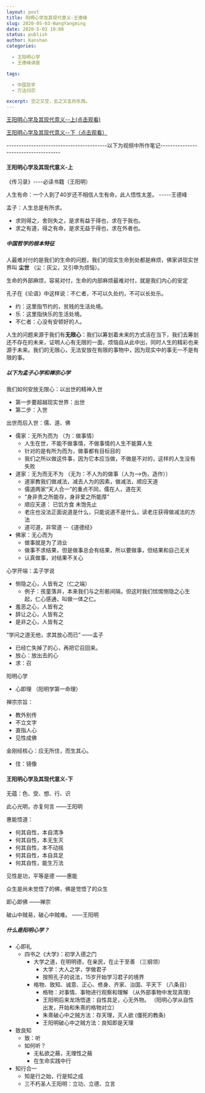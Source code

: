 ```yaml
---
layout: post
title: 阳明心学及其现代意义-王德峰
slug: 2020-05-03-WangYangming
date: 2020-5-03 10:08
status: publish
author: Kanshan
categories: 

  - 王阳明心学
  - 王德峰讲座

tags:

  - 中国哲学
  - 万法归宗

excerpt: 空之又空，玄之又玄的东西。
---
```


[王阳明心学及其现代意义--上(点击观看)](https://www.bilibili.com/video/BV1aQ4y1N78a)

[王阳明心学及其现代意义--下（点击观看）](https://www.bilibili.com/video/BV16f4y1m7cc)

-----------------------------------------以下为视频中所作笔记-------------------------------------

####                                      王阳明心学及其现代意义-上

《传习录》----必读书籍（王阳明）



人生有命：一个人到了40岁还不相信人生有命，此人悟性太差。   -----王德峰

孟子：人生总是有所求。  

- 求则得之，舍则失之，是求有益于得也，求在于我也。
- 求之有道，得之有命，是求无益于得也，求在外者也。



##### 中国哲学的根本特征

人最难对付的是我们的生命的问题，我们的现实生命到处都是麻烦，佛家讲现实世界叫 **尘世** （尘：灰尘，又引申为烦恼）。

生命的外部麻烦，容易对付，生命的内部麻烦最难对付，就是我们内心的安定

孔子在《论语》中这样说：不仁者，不可以久处约，不可以长处乐。

- 约：这里指节约的，贫贱的生活处境。
- 乐：这里指快乐的生活处境。
- 不仁者：心没有安顿好的人。

人生的问题来源于我们有**无限心**：我们以筹划着未来的方式活在当下，我们去筹划还不存在的未来，证明人心有无限的一面，烦恼自从此中出，同时人生的精彩也来源于未来。我们的无限心，无法安放在有限的事物中，因为现实中的事无一不是有限的事。



##### 以下为孟子心学和禅宗心学

我们如何安放无限心：以出世的精神入世

- 第一步要超越现实世界：出世
- 第二步：入世

出世而后入世：儒、道、佛

- 儒家：无所为而为   （为：做事情） 
  -  人生在世，不能不做事情，不做事情的人生不能算人生
  - 针对的是有所为而为，做事都有目标目的
  - 我们之所以做这件事，因为它本应当做，不做是不对的，这样的人生没有失败
- 道家：无为而无不为  （无为：不人为的做事（人为-->伪，造作））
  - 道家教我们做减法，减去人为的因素，做减法，顺应天道 
  - 儒道两家“天人合一”的重点不同，儒在人，道在天
  - “身非贵之所能存，身非爱之所能厚”
  - 顺应天道： 已饥方食 未饱先止
  - 老庄也没法正面说道是什么，只能说道不是什么，读老庄获得做减法的方法
  -    道可道，非常道   --《道德经》
- 佛家：无心而为
  - 做事就是为了消业
  - 做事不求结果，但是做事总会有结果，所以要做事，但结果和自己无关
  - 认真做事，对结果不关心

心学开端：孟子学说

- 恻隐之心，人皆有之（仁之端）
  - 例子：孩童落井，本来我们与之形骸间隔，但这时我们怵惕恻隐之心生起，仁心感通，叫做一体之仁。
- 羞恶之心，人皆有之
- 辞让之心，人皆有之
- 是非之心，人皆有之

“学问之道无他，求其放心而已”    ——孟子

- 已经亡失掉了的心，再把它召回来。
- 放心：放出去的心
- 求：召

阳明心学

-  心即理   （阳明学第一命理）

禅宗宗旨：

- 教外别传
- 不立文字
- 直指人心
- 见性成佛

金刚经核心：应无所住，而生其心。 

- 住：镜像



#### 王阳明心学及其现代意义-下

无蕴：色、受、想、行、识

此心光明，亦复何言     ——王阳明

惠能悟道：

- 何其自性，本自清净
- 何其自性，本无生灭
- 何其自性，本不动摇
- 何其自性，本自具足
- 何其自性，能生万法

 见性是功，平等是德   ——惠能 

众生是尚未觉悟了的佛，佛是觉悟了的众生

即心即佛   ——禅宗

破山中贼易，破心中贼难。  ——王阳明

##### 什么是阳明心学？ 

- 心即礼
  - 四书之《大学》：初学入德之门
    - 大学之道，在明明德，在亲民，在止于至善   （三纲领）
      - 大学：大人之学，学做君子
      - 按照孔子的说法，15岁开始学习君子的境界
    - 格物、致知、诚意、正心、修身、齐家、治国、平天下  （八条目）
      - 格物：对事情、事物进行观察和理解  （从外部事物中发现真理）
      - 王阳明后来龙场悟道：自性具足，心无外物。  （阳明心学从自性出发，开始和朱熹的格物对立）
      - 朱熹破心中之贼方法：存天理，灭人欲 (僵死的教条)
      - 王阳明破心中之贼方法：良知即是天理
- 致良知
  - 致：听
  - 如何听？
    - 无私欲之蔽，无理性之蔽
    - 在生命实践中行
- 知行合一
  - 知是行之始，行是知之成
  - 三不朽圣人王阳明：立功、立德、立言

